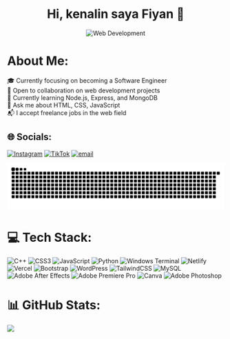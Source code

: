 <h1 align="center">Hi, kenalin saya Fiyan 👋</h1>

<p align="center">
  <img url="https://imgur.com/gallery/bg-LU6vKEA#4s2UpTG" alt="Web Development" width="500"/>
</p>


# About Me:
🎓 Currently focusing on becoming a Software Engineer <br>🤝 Open to collaboration on web development projects <br>🧠 Currently learning Node.js, Express, and MongoDB <br>💬 Ask me about HTML, CSS, JavaScript <br>📬 I accept freelance jobs in the web field


## 🌐 Socials:
[![Instagram](https://img.shields.io/badge/Instagram-%23E4405F.svg?logo=Instagram&logoColor=white)](https://instagram.com/4kaza.ae) [![TikTok](https://img.shields.io/badge/TikTok-%23000000.svg?logo=TikTok&logoColor=white)](https://tiktok.com/@Arthur_ysb) [![email](https://img.shields.io/badge/Email-D14836?logo=gmail&logoColor=white)](mailto:alfiyanyan8@gmail.com) 


<!--![snake gif](https://raw.githubusercontent.com/FiyanGit12/FiyanGit12/output/github-contribution-grid-snake.svg) -->
![snake dark](https://raw.githubusercontent.com/FiyanGit12/FiyanGit12/output/github-contribution-grid-snake-dark.svg?palette=github-dark)


# 💻 Tech Stack:
![C++](https://img.shields.io/badge/c++-%2300599C.svg?style=for-the-badge&logo=c%2B%2B&logoColor=white) ![CSS3](https://img.shields.io/badge/css3-%231572B6.svg?style=for-the-badge&logo=css3&logoColor=white) ![JavaScript](https://img.shields.io/badge/javascript-%23323330.svg?style=for-the-badge&logo=javascript&logoColor=%23F7DF1E) ![Python](https://img.shields.io/badge/python-3670A0?style=for-the-badge&logo=python&logoColor=ffdd54) ![Windows Terminal](https://img.shields.io/badge/Windows%20Terminal-%234D4D4D.svg?style=for-the-badge&logo=windows-terminal&logoColor=white) ![Netlify](https://img.shields.io/badge/netlify-%23000000.svg?style=for-the-badge&logo=netlify&logoColor=#00C7B7) ![Vercel](https://img.shields.io/badge/vercel-%23000000.svg?style=for-the-badge&logo=vercel&logoColor=white) ![Bootstrap](https://img.shields.io/badge/bootstrap-%238511FA.svg?style=for-the-badge&logo=bootstrap&logoColor=white) ![WordPress](https://img.shields.io/badge/WordPress-%23117AC9.svg?style=for-the-badge&logo=WordPress&logoColor=white) ![TailwindCSS](https://img.shields.io/badge/tailwindcss-%2338B2AC.svg?style=for-the-badge&logo=tailwind-css&logoColor=white) ![MySQL](https://img.shields.io/badge/mysql-4479A1.svg?style=for-the-badge&logo=mysql&logoColor=white) ![Adobe After Effects](https://img.shields.io/badge/Adobe%20After%20Effects-9999FF.svg?style=for-the-badge&logo=Adobe%20After%20Effects&logoColor=white) ![Adobe Premiere Pro](https://img.shields.io/badge/Adobe%20Premiere%20Pro-9999FF.svg?style=for-the-badge&logo=Adobe%20Premiere%20Pro&logoColor=white) ![Canva](https://img.shields.io/badge/Canva-%2300C4CC.svg?style=for-the-badge&logo=Canva&logoColor=white) ![Adobe Photoshop](https://img.shields.io/badge/adobe%20photoshop-%2331A8FF.svg?style=for-the-badge&logo=adobe%20photoshop&logoColor=white)

# 📊 GitHub Stats:
![](https://github-readme-stats.vercel.app/api/top-langs/?username=FiyanGit12&theme=dark&hide_border=true&include_all_commits=false&count_private=false&layout=compact)

